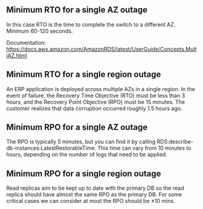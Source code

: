 ## Minimum RTO for a single AZ outage

In this case RTO is the time to complete the switch to a different AZ. Minimum 60-120 seconds.

Documentation: https://docs.aws.amazon.com/AmazonRDS/latest/UserGuide/Concepts.MultiAZ.html

## Minimum RTO for a single region outage
An ERP application is deployed across multiple AZs in a single region. In the event of failure, 
the Recovery Time Objective (RTO) must be less than 3 hours, and the Recovery Point Objective (RPO) 
must be 15 minutes. The customer realizes that data corruption occurred roughly 1.5 hours ago.

## Minimum RPO for a single AZ outage

The RPO is typically 5 minutes, but you can find it by calling RDS:describe-db-instances:LatestRestorableTime. This time can vary from 10 minutes to hours, depending on the number of logs that need to be applied.

## Minimum RPO for a single region outage

Read replicas aim to be kept up to date with the primary DB so the read replica should have almost the same RPO as the primary DB. For some critical cases we can consider at most the RPO should be ±10 mins.